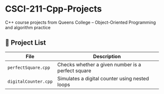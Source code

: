 # CSCI-211-Cpp-Projects
C++ course projects from Queens College – Object-Oriented Programming and algorithm practice
## 📁 Project List

| File                | Description                                         |
|---------------------|-----------------------------------------------------|
| `perfectSquare.cpp` | Checks whether a given number is a perfect square   |
| `digitalCounter.cpp`| Simulates a digital counter using nested loops      |


